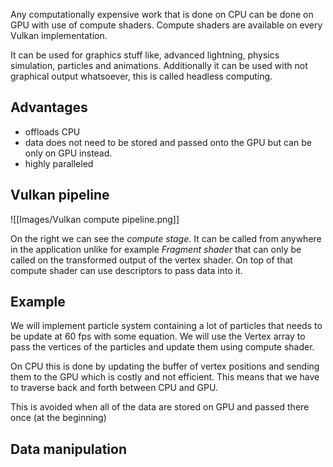 Any computationally expensive work that is done on CPU can be done on GPU with use of compute shaders. 
Compute shaders are available on every Vulkan implementation.

It can be used for graphics stuff like, advanced lightning, physics simulation, particles and animations. Additionally it can be used with not graphical output whatsoever, this is called headless computing.

## Advantages
- offloads CPU 
- data does not need to be stored and passed onto the GPU but can be only on GPU instead.
- highly paralleled

## Vulkan pipeline

![[Images/Vulkan compute pipeline.png]]

On the right we can see the *compute stage*. It can be called from anywhere in the application unlike for example *Fragment shader* that can only be called on the transformed output of the vertex shader. On top of that compute shader can use descriptors to pass data into it.

## Example

We will implement particle system containing a lot of particles that needs to be update at 60 fps with some equation. We will use the Vertex array to pass the vertices of the particles and update them using compute shader.

On CPU this is done by updating the buffer of vertex positions and sending them to the GPU which is costly and not efficient. This means that we have to traverse back and forth between CPU and GPU. 

This is avoided when all of the data are stored on GPU and passed there once (at the beginning)


## Data manipulation

